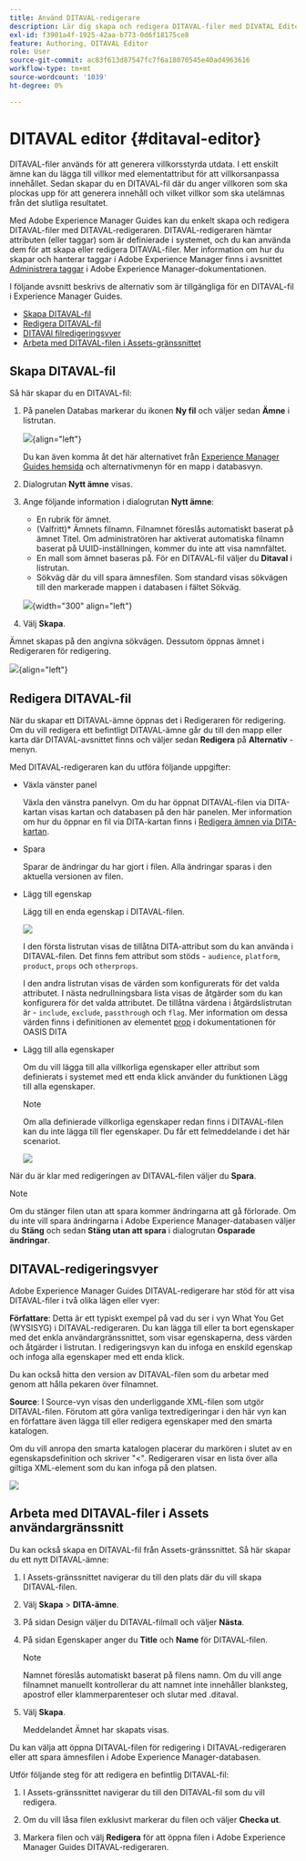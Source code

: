 ```yaml
---
title: Använd DITAVAL-redigerare
description: Lär dig skapa och redigera DITAVAL-filer med DIVATAL Editor i Adobe Experience Manager Guides. Ta reda på hur DITAVAL-redigeraren stöder DITAVAL-filer i skribent- och källvyer.
exl-id: f3901a4f-1925-42aa-b773-0d6f18175ce8
feature: Authoring, DITAVAL Editor
role: User
source-git-commit: ac83f613d87547fc7f6a18070545e40ad4963616
workflow-type: tm+mt
source-wordcount: '1039'
ht-degree: 0%

---
```


# DITAVAL editor {#ditaval-editor}

DITAVAL-filer används för att generera villkorsstyrda utdata. I ett enskilt ämne kan du lägga till villkor med elementattribut för att villkorsanpassa innehållet. Sedan skapar du en DITAVAL-fil där du anger villkoren som ska plockas upp för att generera innehåll och vilket villkor som ska utelämnas från det slutliga resultatet.

Med Adobe Experience Manager Guides kan du enkelt skapa och redigera DITAVAL-filer med DITAVAL-redigeraren. DITAVAL-redigeraren hämtar attributen \(eller taggar\) som är definierade i systemet, och du kan använda dem för att skapa eller redigera DITAVAL-filer. Mer information om hur du skapar och hanterar taggar i Adobe Experience Manager finns i avsnittet [Administrera taggar](https://experienceleague.adobe.com/docs/experience-manager-cloud-service/sites/authoring/features/tags.html?lang=sv-SE) i Adobe Experience Manager-dokumentationen.

I följande avsnitt beskrivs de alternativ som är tillgängliga för en DITAVAL-fil i Experience Manager Guides.

- [Skapa DITAVAL-fil](#create-ditaval-file)
- [Redigera DITAVAL-fil](#edit-ditaval-file)
- [DITAVAl filredigeringsvyer](#ditaval-editor-views)
- [Arbeta med DITAVAL-filen i Assets-gränssnittet](#working-with-ditaval-files-in-the-assets-ui)

## Skapa DITAVAL-fil

Så här skapar du en DITAVAL-fil:

1. På panelen Databas markerar du ikonen **Ny fil** och väljer sedan **Ämne** i listrutan.

   ![](images/new-file-option.png){align="left"}

   Du kan även komma åt det här alternativet från [Experience Manager Guides hemsida](./intro-home-page.md) och alternativmenyn för en mapp i databasvyn.

2. Dialogrutan **Nytt ämne** visas.

3. Ange följande information i dialogrutan **Nytt ämne**:
   - En rubrik för ämnet.
   - \(Valfritt\)* Ämnets filnamn. Filnamnet föreslås automatiskt baserat på ämnet Titel. Om administratören har aktiverat automatiska filnamn baserat på UUID-inställningen, kommer du inte att visa namnfältet.
   - En mall som ämnet baseras på. För en DITAVAL-fil väljer du **Ditaval** i listrutan.
   - Sökväg där du vill spara ämnesfilen. Som standard visas sökvägen till den markerade mappen i databasen i fältet Sökväg.

   ![](images/new-topic-dialog-ditaval.png){width="300" align="left"}


4. Välj **Skapa**.

Ämnet skapas på den angivna sökvägen. Dessutom öppnas ämnet i Redigeraren för redigering.

![](images/ditaval-file-editor.png){align="left"}

## Redigera DITAVAL-fil

När du skapar ett DITAVAL-ämne öppnas det i Redigeraren för redigering. Om du vill redigera ett befintligt DITAVAL-ämne går du till den mapp eller karta där DITAVAL-avsnittet finns och väljer sedan **Redigera** på **Alternativ** -menyn.

Med DITAVAL-redigeraren kan du utföra följande uppgifter:

- Växla vänster panel

  Växla den vänstra panelvyn. Om du har öppnat DITAVAL-filen via DITA-kartan visas kartan och databasen på den här panelen. Mer information om hur du öppnar en fil via DITA-kartan finns i [Redigera ämnen via DITA-kartan](map-editor-advanced-map-editor.md#id17ACJ0F0FHS).

- Spara

  Sparar de ändringar du har gjort i filen. Alla ändringar sparas i den aktuella versionen av filen.

- Lägg till egenskap

  Lägg till en enda egenskap i DITAVAL-filen.

  ![](images/ditaval-editor-props-new.png)

  I den första listrutan visas de tillåtna DITA-attribut som du kan använda i DITAVAL-filen. Det finns fem attribut som stöds - `audience`, `platform`, `product`, `props` och `otherprops`.

  I den andra listrutan visas de värden som konfigurerats för det valda attributet. I nästa nedrullningsbara lista visas de åtgärder som du kan konfigurera för det valda attributet. De tillåtna värdena i åtgärdslistrutan är - `include`, `exclude`, `passthrough` och `flag`. Mer information om dessa värden finns i definitionen av elementet [prop](http://docs.oasis-open.org/dita/dita/v1.3/errata01/os/complete/part3-all-inclusive/langRef/ditaval/ditaval-prop.html#ditaval-prop) i dokumentationen för OASIS DITA

- Lägg till alla egenskaper

  Om du vill lägga till alla villkorliga egenskaper eller attribut som definierats i systemet med ett enda klick använder du funktionen Lägg till alla egenskaper.

  >[!NOTE]
  >
  > Om alla definierade villkorliga egenskaper redan finns i DITAVAL-filen kan du inte lägga till fler egenskaper. Du får ett felmeddelande i det här scenariot.

  ![](images/ditaval-all-props-new.png)

När du är klar med redigeringen av DITAVAL-filen väljer du **Spara**.

>[!NOTE]
>
> Om du stänger filen utan att spara kommer ändringarna att gå förlorade. Om du inte vill spara ändringarna i Adobe Experience Manager-databasen väljer du **Stäng** och sedan **Stäng utan att spara** i dialogrutan **Osparade ändringar**.

## DITAVAL-redigeringsvyer

Adobe Experience Manager Guides DITAVAL-redigerare har stöd för att visa DITAVAL-filer i två olika lägen eller vyer:

**Författare**:   Detta är ett typiskt exempel på vad du ser i vyn What You Get \(WYSISYG\) i DITAVAL-redigeraren. Du kan lägga till eller ta bort egenskaper med det enkla användargränssnittet, som visar egenskaperna, dess värden och åtgärder i listrutan. I redigeringsvyn kan du infoga en enskild egenskap och infoga alla egenskaper med ett enda klick.

Du kan också hitta den version av DITAVAL-filen som du arbetar med genom att hålla pekaren över filnamnet.

**Source**:   I Source-vyn visas den underliggande XML-filen som utgör DITAVAL-filen. Förutom att göra vanliga textredigeringar i den här vyn kan en författare även lägga till eller redigera egenskaper med den smarta katalogen.

Om du vill anropa den smarta katalogen placerar du markören i slutet av en egenskapsdefinition och skriver &quot;&lt;&quot;. Redigeraren visar en lista över alla giltiga XML-element som du kan infoga på den platsen.

![](images/ditaval-source-view-new.png)


## Arbeta med DITAVAL-filer i Assets användargränssnitt

Du kan också skapa en DITAVAL-fil från Assets-gränssnittet. Så här skapar du ett nytt DITAVAL-ämne:

1. I Assets-gränssnittet navigerar du till den plats där du vill skapa DITAVAL-filen.

1. Välj **Skapa** \> **DITA-ämne**.

1. På sidan Design väljer du DITAVAL-filmall och väljer **Nästa**.

1. På sidan Egenskaper anger du **Title** och **Name** för DITAVAL-filen.

   >[!NOTE]
   >
   > Namnet föreslås automatiskt baserat på filens namn. Om du vill ange filnamnet manuellt kontrollerar du att namnet inte innehåller blanksteg, apostrof eller klammerparenteser och slutar med .ditaval.

1. Välj **Skapa**.

   Meddelandet Ämnet har skapats visas.

Du kan välja att öppna DITAVAL-filen för redigering i DITAVAL-redigeraren eller att spara ämnesfilen i Adobe Experience Manager-databasen.

Utför följande steg för att redigera en befintlig DITAVAL-fil:

1. I Assets-gränssnittet navigerar du till den DITAVAL-fil som du vill redigera.

1. Om du vill låsa filen exklusivt markerar du filen och väljer **Checka ut**.

1. Markera filen och välj **Redigera** för att öppna filen i Adobe Experience Manager Guides DITAVAL-redigeraren.



